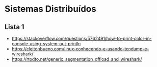 # Sistemas Distribuídos

## Lista 1
- https://stackoverflow.com/questions/5762491/how-to-print-color-in-console-using-system-out-println
- https://cleitonbueno.com/linux-conhecendo-e-usando-tcpdump-e-wireshark/
- https://rtodto.net/generic_segmentation_offload_and_wireshark/